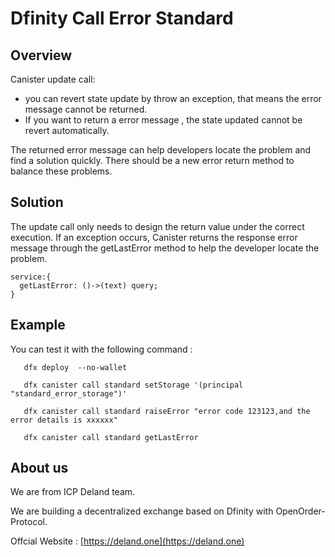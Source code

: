 # Dfinity Call Error Standard

## Overview

Canister update call:
  + you can revert state update by throw an exception,  that means the error message cannot be returned. 
  + If you want to return a error message , the state updated cannot be revert automatically. 
 
 The returned error message can help developers locate the problem and find a solution quickly. There should be a new error return method to balance these problems.

 ## Solution

The update call only needs to design the return value under the correct execution. If an exception occurs, Canister returns the response error message through the getLastError method to help the developer locate the problem.

```
service:{
  getLastError: ()->(text) query;
}
```

## Example 
   You can test it with the following command :
   
   ```
      dfx deploy  --no-wallet
      
      dfx canister call standard setStorage '(principal "standard_error_storage")' 

      dfx canister call standard raiseError "error code 123123,and the error details is xxxxxx"

      dfx canister call standard getLastError
   ```

## About us

   We are from ICP Deland team. 

   We are building a decentralized exchange based on Dfinity with  OpenOrder-Protocol.

   Offcial Website : [https://deland.one](https://deland.one)